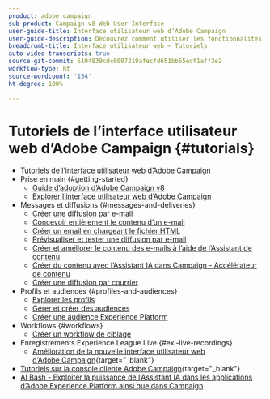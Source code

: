 ```yaml
---
product: adobe campaign
sub-product: Campaign v8 Web User Interface
user-guide-title: Interface utilisateur web d’Adobe Campaign
user-guide-description: Découvrez comment utiliser les fonctionnalités et les capacités de l’interface utilisateur web d’Adobe Campaign.
breadcrumb-title: Interface utilisateur web – Tutoriels
auto-video-transcripts: true
source-git-commit: 6104839cdc0007219afecfd651bb55edf1aff3e2
workflow-type: ht
source-wordcount: '154'
ht-degree: 100%

---
```



# Tutoriels de l’interface utilisateur web d’Adobe Campaign {#tutorials}

+ [Tutoriels de l’interface utilisateur web d’Adobe Campaign](/help/ac-web-learn-main/overview.md)
+ Prise en main {#getting-started}
   + [Guide d’adoption d’Adobe Campaign v8](https://experienceleague.adobe.com/fr/docs/campaign-web/acs-to-ac/home)
   + [Explorer l’interface utilisateur web d’Adobe Campaign](/help/get-started/explore-the-web-ui.md)
+ Messages et diffusions {#messages-and-deliveries}
   + [Créer une diffusion par e-mail](/help/deliveries/create-an-email-delivery.md)
   + [Concevoir entièrement le contenu d’un e-mail](/help/design-the-delivery/create-email-content-from-scratch.md)
   + [Créer un email en chargeant le fichier HTML](/help/design-the-delivery/create-an-email-by-uploading-html.md)
   + [Prévisualiser et tester une diffusion par e-mail](/help/deliveries/preview-and-proof-an-email-delivery.md)
   + [Créer et améliorer le contenu des e-mails à l’aide de l’Assistant de contenu](/help/design-the-delivery/create-and-improve-email-content-with-the-content-assistant.md)
   + [Créer du contenu avec l’Assistant IA dans Campaign - Accélérateur de contenu](/help/design-the-delivery/create-content-with-the-ai-assistant-content-accelerator.md)
   + [Créer une diffusion par courrier](/help/design-the-delivery/create-a-direct-mail-delivery.md)
+ Profils et audiences {#profiles-and-audiences}
   + [Explorer les profils](/help/profiles-and-audiences/explore-profiles.md)
   + [Gérer et créer des audiences](/help/profiles-and-audiences/manage-and-build-audiences.md)
   + [Créer une audience Experience Platform](/help/profiles-and-audiences/create-an-audience-with-experience-platform.md)
+ Workflows {#workflows}
   + [Créer un workflow de ciblage](/help/workflows/create-a-targeting-workflow.md)
+ Enregistrements Experience League Live {#exl-live-recordings}
   + [Amélioration de la nouvelle interface utilisateur web d’Adobe Campaign](https://experienceleague.adobe.com/docs/events/experience-league-live-recordings/episodes/exl-live-episode-02-29-24.html?lang=fr){target="_blank"}
+ [Tutoriels sur la console cliente Adobe Campaign](https://experienceleague.adobe.com/docs/campaign-learn/tutorials/overview.html?lang=fr){target="_blank"}
+ [AI Bash - Exploiter la puissance de l’Assistant IA dans les applications d’Adobe Experience Platform ainsi que dans Campaign](https://experienceleague.adobe.com/fr/docs/events/experience-league-live-recordings/episodes/exl-live-episode-09-26-24)
